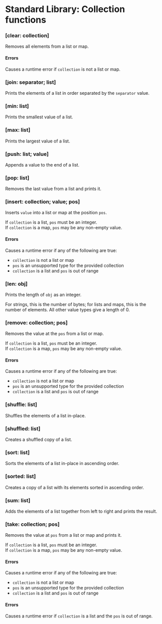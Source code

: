 # Standard Library: Collection functions

### [clear: collection]

Removes all elements from a list or map.

#### Errors

Causes a runtime error if `collection` is not a list or map.

### [join: separator; list]

Prints the elements of a list in order separated by the `separator` value.

### [min: list]

Prints the smallest value of a list.

### [max: list]

Prints the largest value of a list.

### [push: list; value]

Appends a value to the end of a list.

### [pop: list]

Removes the last value from a list and prints it.

### [insert: collection; value; pos]

Inserts `value` into a list or map at the position `pos`.

If `collection` is a list, `pos` must be an integer.<br>
If `collection` is a map, `pos` may be any non-empty value.

#### Errors

Causes a runtime error if any of the following are true:
* `collection` is not a list or map
* `pos` is an unsupported type for the provided collection
* `collection` is a list and `pos` is out of range

### [len: obj]

Prints the length of `obj` as an integer.

For strings, this is the number of bytes; for lists and maps, this is the number of elements.
All other value types give a length of 0.

### [remove: collection; pos]

Removes the value at the `pos` from a list or map.

If `collection` is a list, `pos` must be an integer.<br>
If `collection` is a map, `pos` may be any non-empty value.

#### Errors

Causes a runtime error if any of the following are true:
* `collection` is not a list or map
* `pos` is an unsupported type for the provided collection
* `collection` is a list and `pos` is out of range

### [shuffle: list]

Shuffles the elements of a list in-place.

### [shuffled: list]

Creates a shuffled copy of a list.

### [sort: list]

Sorts the elements of a list in-place in ascending order.

### [sorted: list]

Creates a copy of a list with its elements sorted in ascending order.

### [sum: list]

Adds the elements of a list together from left to right and prints the result.

### [take: collection; pos]

Removes the value at `pos` from a list or map and prints it.

If `collection` is a list, `pos` must be an integer.<br>
If `collection` is a map, `pos` may be any non-empty value.

#### Errors

Causes a runtime error if any of the following are true:
* `collection` is not a list or map
* `pos` is an unsupported type for the provided collection
* `collection` is a list and `pos` is out of range

#### Errors

Causes a runtime error if `collection` is a list and the `pos` is out of range.